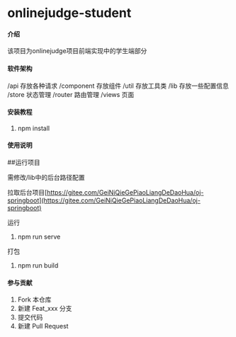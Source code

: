# onlinejudge-student

#### 介绍
该项目为onlinejudge项目前端实现中的学生端部分

#### 软件架构
/api        存放各种请求
/component  存放组件
/util       存放工具类
/lib        存放一些配置信息
/store      状态管理
/router     路由管理
/views      页面


#### 安装教程

1.  npm install

#### 使用说明

##运行项目

需修改/lib中的后台路径配置

拉取后台项目[https://gitee.com/GeiNiQieGePiaoLiangDeDaoHua/oj-springboot](https://gitee.com/GeiNiQieGePiaoLiangDeDaoHua/oj-springboot)

运行
1.  npm run serve

打包
1.  npm run build


#### 参与贡献

1.  Fork 本仓库
2.  新建 Feat_xxx 分支
3.  提交代码
4.  新建 Pull Request



